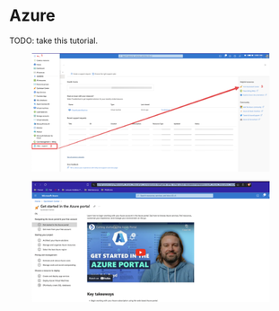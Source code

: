 # Azure

TODO: take this tutorial.

<figure><img src="../../../.gitbook/assets/CleanShot 2024-04-01 at 11.53.27@2x.png" alt=""><figcaption></figcaption></figure>

<figure><img src="../../../.gitbook/assets/CleanShot 2024-04-01 at 11.51.36@2x.png" alt=""><figcaption></figcaption></figure>

